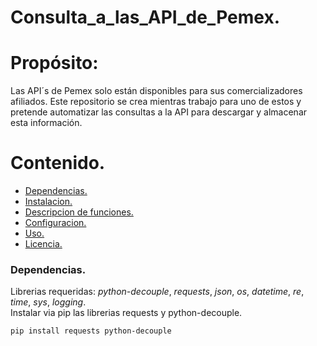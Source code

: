 # Consulta_a_las_API_de_Pemex.

# **Propósito:**  
   Las API´s de Pemex solo están disponibles para sus comercializadores afiliados. Este repositorio se crea mientras trabajo para uno de estos y pretende automatizar las consultas a la API para descargar y almacenar esta información.  

# **Contenido.**  
- [Dependencias.]()
- [Instalacion.]()
- [Descripcion de funciones.]()
- [Configuracion.]()
- [Uso.]()
- [Licencia.]()
   
### **Dependencias.**  
Librerias requeridas: *python-decouple*, *requests*, *json*, *os*, *datetime*, *re*, *time*, *sys*, *logging*.  
Instalar via pip las librerias requests y  python-decouple.  
```bash
pip install requests python-decouple
```

